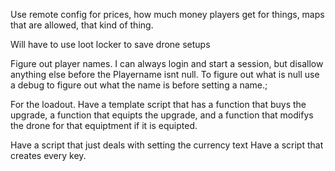 Use remote config for prices, how much money players get for things, maps that are allowed, that kind of thing.

Will have to use loot locker to save drone setups

Figure out player names. I can always login and start a session, but disallow anything else before the Playername isnt null. To figure out what is null use a debug to figure out what the name is before setting a name.;

For the loadout. Have a template script that has a function that buys the upgrade, a function that equipts the upgrade, and a function that modifys the drone for that equiptment if it is equipted.

Have a script that just deals with setting the currency text
Have a script that creates every key.
